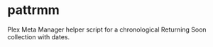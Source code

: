 # pattrmm
Plex Meta Manager helper script for a chronological Returning Soon collection with dates.
